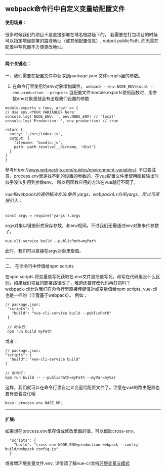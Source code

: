 ## webpack命令行中自定义变量给配置文件

#### 使用场景：

 很多时候我们的项目不是直接部署在域名根路径下的， 我需要在打包项目的时候可以指定项目部署的路径地址（或其他配置信息）,
 output.publicPath, 而无需在配置中写死而不方便更改地址。
 
 ---
 
#### 两个关键点：

 一、我们需要在配置文件中获取到package.json 文件scripts里的参数。
  1. 在命令行里使用给env对象增加属性，
  ``` webpack --env.NODE_ENV=local --env.production --progress ```
  当配置文件module.exports使用函数时，用参数env对象里就会有出现我们设置的参数
  ```
  module.exports = (env, argv) => {
  // Use env.<YOUR VARIABLE> here:
  console.log('NODE_ENV: ', env.NODE_ENV) // 'local'
  console.log('Production: ', env.production) // true

  return {
    entry: './src/index.js',
    output: {
      filename: 'bundle.js',
      path: path.resolve(__dirname, 'dist')
    }
  }
}
  ```
  参考https://www.webpackjs.com/guides/environment-variables/.
  不过要注意，process.env里是找不到的设置的参数的，在vue配置文件里使用函数输出时似乎没法引用到参数env，
  所以用函数应用的方法在vue就行不同了。 
  ###### vue和webpack的通用解决方法:使用 yargs，webpack4.x自带yargs，所以可直接引入：
  ```
  const argv = require('yargs').argv
  ```
 argv对象以键值形式保存参数，和env相同，不过我们无需通过env对象来传参数了。
 ```
 vue-cli-service build --publicPath=myPath
 ```
 此时，我们可以直接在argv对象里取值。
 
 ---
 
 二、 在命令行中传值给npm scripts
 
 在npm scripts 将变量值写死获取在.env文件里把值写死，和写在代码里没什么区别，如果我们项目的部署路径改了，难道还要修改代码再打包吗？  
 webpack-cli允许我们在命令行里直接传键值对或变量值给npm scripts, vue-cli也是一样的（毕竟基于webpack）。
 例如：
 ```
 // package.json: 
  "scripts": {
    "build": "vue-cli-service build --publicPath"
  }
 
  // 命令行：
  npm run build myPath
 ```
 或者：
  ```
 // package.json: 
  "scripts": {
    "build": "vue-cli-service build"
  }
 
  // 命令行：
  npm run build -- --publicPath=myPath --myVar=myVar
 ```
 
 
 
 这样，我们就可以在命令行里自定义变量给配置文件了。注意在vue的路由配置也要有更着变化哦
 ```
 base: process.env.BASE_URL
 ```
 ---
 
#### 扩展:
如果想在process.env里存值或修改里面的值，可以借助cross-env。
```
  "scripts": {
    "build": "cross-env NODE_ENV=production webpack --config build/webpack.config.js"
  }
```
或者增环境变量文件.env, 详情请了解vue-cli文档[环境变量与模式](https://cli.vuejs.org/zh/guide/mode-and-env.html)
 
 
 
 
 
 
